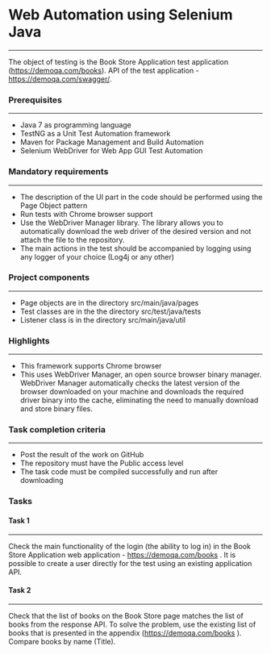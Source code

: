 # Web Automation using Selenium Java

****
The object of testing is the Book Store Application test application (https://demoqa.com/books).
API of the test application - https://demoqa.com/swagger/.

### **Prerequisites**

****

* Java 7 as programming language
* TestNG as a Unit Test Automation framework
* Maven for Package Management and Build Automation
* Selenium WebDriver for Web App GUI Test Automation

### **Mandatory requirements**

****

* The description of the UI part in the code should be performed using the Page Object pattern
* Run tests with Chrome browser support
* Use the WebDriver Manager library. The library allows you to automatically download the web driver of the desired version and not attach the file to the repository.
* The main actions in the test should be accompanied by logging using any logger of your choice (Log4j or any other)

### **Project components**

****

* Page objects are in the directory src/main/java/pages
* Test classes are in the the directory src/test/java/tests
* Listener class is in the directory src/main/java/util

### **Highlights**

****

* This framework supports Chrome browser
* This uses WebDriver Manager, an open source browser binary manager. WebDriver Manager automatically checks the latest
  version of the browser downloaded on your machine and downloads the required driver binary into the cache, eliminating
  the need to manually download and store binary files.

### **Task completion criteria**

****

* Post the result of the work on GitHub
* The repository must have the Public access level
* The task code must be compiled successfully and run after downloading

### **Tasks**

#### **Task 1**

****
Check the main functionality of the login (the ability to log in) in the Book Store Application web
application - https://demoqa.com/books .
It is possible to create a user directly for the test using an existing application API.

#### **Task 2**

****
Check that the list of books on the Book Store page matches the list of books from the response API. To solve the
problem, use the existing list of books that is presented in the appendix (https://demoqa.com/books ). Compare books by
name (Title).